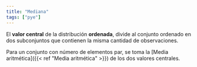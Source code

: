 ```yaml
---
title: "Mediana"
tags: ["pye"]
---
```

El **valor central** de la distribución **ordenada**, divide al conjunto ordenado en dos subconjuntos que contienen la misma cantidad de observaciones.

Para un conjunto con número de elementos par, se toma la [Media aritmética]({{< ref "Media aritmética" >}}) de los dos valores centrales.